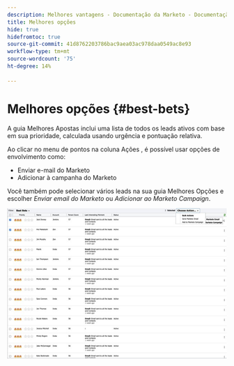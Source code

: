 ```yaml
---
description: Melhores vantagens - Documentação da Marketo - Documentação do produto
title: Melhores opções
hide: true
hidefromtoc: true
source-git-commit: 41d8762203786bac9aea03ac978daa0549ac8e93
workflow-type: tm+mt
source-wordcount: '75'
ht-degree: 14%

---
```


# Melhores opções {#best-bets}

A guia Melhores Apostas inclui uma lista de todos os leads ativos com base em sua prioridade, calculada usando urgência e pontuação relativa.

Ao clicar no menu de pontos na coluna Ações , é possível usar opções de envolvimento como:
* Enviar e-mail do Marketo
* Adicionar à campanha do Marketo

Você também pode selecionar vários leads na sua guia Melhores Opções e escolher _Enviar email do Marketo_ ou _Adicionar ao Marketo Campaign_.

![](assets/best-bets-1.png)

